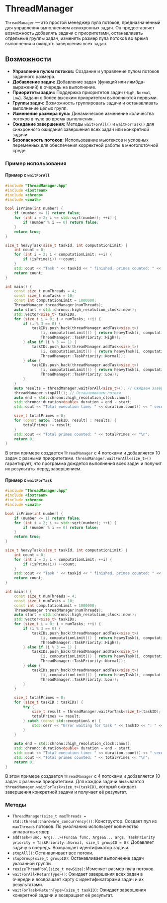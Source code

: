 # ThreadManager
`ThreadManager` — это простой менеджер пула потоков, предназначенный для управления выполнением асинхронных задач. Он предоставляет возможность добавлять задачи с приоритетами, останавливать отдельные группы задач, изменять размер пула потоков во время выполнения и ожидать завершения всех задач.

## Возможности
*   **Управление пулом потоков:** Создание и управление пулом потоков заданного размера.
*   **Добавление задач:** Добавление задач (функций или лямбда-выражений) в очередь на выполнение.
*   **Приоритеты задач:** Поддержка приоритетов задач (`High`, `Normal`, `Low`). Задачи с более высоким приоритетом выполняются первыми.
*   **Группы задач:** Возможность группировать задачи и останавливать выполнение целых групп.
*   **Изменение размера пула:** Динамическое изменение количества потоков в пуле во время выполнения.
*   **Ожидание завершения:** Методы `waitForAll()` и `waitForTask()` для синхронного ожидания завершения всех задач или конкретной задачи.
*   **Безопасность потоков:** Использование мьютексов и условных переменных для обеспечения корректной работы в многопоточной среде.

### Пример использования

#### Пример с `waitForAll`
```c++
#include "ThreadManager.hpp"
#include <iostream>
#include <chrono>
#include <cmath>

bool isPrime(int number) {
    if (number <= 1) return false;
    for (int i = 2; i <= std::sqrt(number); ++i) {
        if (number % i == 0) return false;
    }
    return true;
}

size_t heavyTask(size_t taskId, int computationLimit) {
    int count = 0;
    for (int i = 2; i < computationLimit; ++i) {
        if (isPrime(i)) ++count;
    }
    std::cout << "Task " << taskId << " finished, primes counted: " << computationLimit << "\n";
    return count;
}

int main() {
    const size_t numThreads = 4;
    const size_t numTasks = 10;
    const int computationLimit = 1000000;
    ThreadManager threadManager(numThreads);
    auto start = std::chrono::high_resolution_clock::now();
    std::vector<size_t> taskIDs;
    for (size_t i = 0; i < numTasks; ++i) {
        if (i % 3 == 0) {
            taskIDs.push_back(threadManager.addTask<size_t>(
                [i, computationLimit]() { return heavyTask(i, computationLimit); },
                ThreadManager::TaskPriority::High));
        } else if (i % 3 == 1) {
            taskIDs.push_back(threadManager.addTask<size_t>(
                [i, computationLimit]() { return heavyTask(i, computationLimit); },
                ThreadManager::TaskPriority::Normal));
        } else {
            taskIDs.push_back(threadManager.addTask<size_t>(
                [i, computationLimit]() { return heavyTask(i, computationLimit); },
                ThreadManager::TaskPriority::Low));
        }
    }
    auto results = threadManager.waitForAll<size_t>(); // Ожидаем завершения всех задач и получаем результаты
    threadManager.stopAll(); // Останавливаем потоки
    auto end = std::chrono::high_resolution_clock::now();
    std::chrono::duration<double> duration = end - start;
    std::cout << "Total execution time: " << duration.count() << " seconds\n";

    size_t totalPrimes = 0;
    for (const auto& [taskID, result] : results) {
        totalPrimes += result;
    }
    std::cout << "Total primes counted: " << totalPrimes << "\n";
    return 0;
}
```

В этом примере создается `ThreadManager` с 4 потоками и добавляется 10 задач с разными приоритетами. `threadManager.waitForAll<size_t>()` гарантирует, что программа дождется выполнения всех задач и получит их результаты перед завершением.

#### Пример с `waitForTask`
```c++
#include "ThreadManager.hpp"
#include <iostream>
#include <chrono>
#include <cmath>

bool isPrime(int number) {
    if (number <= 1) return false;
    for (int i = 2; i <= std::sqrt(number); ++i) {
        if (number % i == 0) return false;
    }
    return true;
}

size_t heavyTask(size_t taskId, int computationLimit) {
    int count = 0;
    for (int i = 2; i < computationLimit; ++i) {
        if (isPrime(i)) ++count;
    }
    std::cout << "Task " << taskId << " finished, primes counted: " << computationLimit << "\n";
    return count;
}

int main() {
    const size_t numThreads = 4;
    const size_t numTasks = 10;
    const int computationLimit = 1000000;
    ThreadManager threadManager(numThreads);
    auto start = std::chrono::high_resolution_clock::now();
    std::vector<size_t> taskIDs;
    for (size_t i = 0; i < numTasks; ++i) {
        if (i % 3 == 0) {
            taskIDs.push_back(threadManager.addTask<size_t>(
                [i, computationLimit]() { return heavyTask(i, computationLimit); },
                ThreadManager::TaskPriority::High));
        } else if (i % 3 == 1) {
            taskIDs.push_back(threadManager.addTask<size_t>(
                [i, computationLimit]() { return heavyTask(i, computationLimit); },
                ThreadManager::TaskPriority::Normal));
        } else {
            taskIDs.push_back(threadManager.addTask<size_t>(
                [i, computationLimit]() { return heavyTask(i, computationLimit); },
                ThreadManager::TaskPriority::Low));
        }
    }

    size_t totalPrimes = 0;
    for (size_t taskID : taskIDs) {
        try {
            size_t result = threadManager.waitForTask<size_t>(taskID); // Ожидаем завершения конкретной задачи и получаем результат
            totalPrimes += result;
        } catch (const std::exception& e) {
            std::cerr << "Error waiting for task " << taskID << ": " << e.what() << "\n";
        }
    }

    auto end = std::chrono::high_resolution_clock::now();
    std::chrono::duration<double> duration = end - start;
    std::cout << "Total execution time: " << duration.count() << " seconds\n";
    std::cout << "Total primes counted: " << totalPrimes << "\n";
    return 0;
}
```

В этом примере создается `ThreadManager` с 4 потоками и добавляется 10 задач с разными приоритетами. Для каждой задачи вызывается `threadManager.waitForTask<size_t>(taskID)`, который ожидает завершения конкретной задачи и получает её результат.

### Методы
*   `ThreadManager(size_t maxThreads = std::thread::hardware_concurrency())`: Конструктор. Создает пул из `maxThreads` потоков. По умолчанию использует количество аппаратных ядер.
*   `addTask<Func, Args...>(Func&& func, Args&&... args, TaskPriority priority = TaskPriority::Normal, size_t groupID = 0)`: Добавляет задачу в очередь. Возвращает идентификатор задачи.
*   `stopAll()`: Останавливает все потоки.
*   `stopGroup(size_t groupID)`: Останавливает выполнение задач указанной группы.
*   `resizeThreadPool(size_t newSize)`: Изменяет размер пула потоков.
*   `waitForAll<ReturnType>()`: Ожидает завершения всех задач в очереди и возвращает карту с идентификаторами задач и их результатами.
*   `waitForTask<ReturnType>(size_t taskID)`: Ожидает завершения конкретной задачи и возвращает её результат.